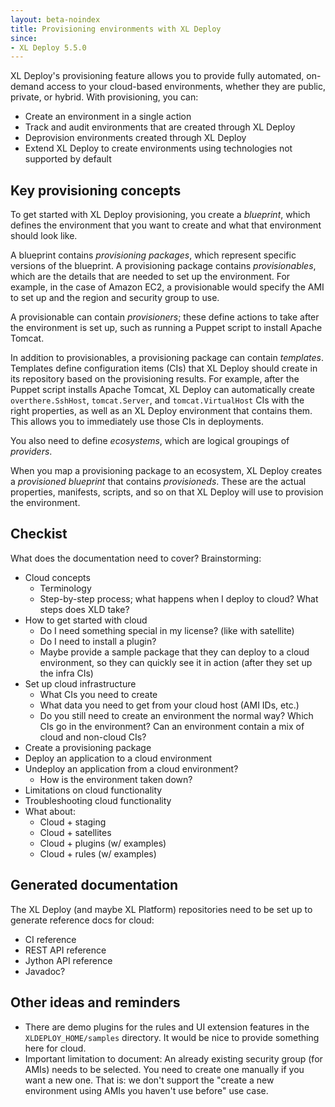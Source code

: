 ```yaml
---
layout: beta-noindex
title: Provisioning environments with XL Deploy
since:
- XL Deploy 5.5.0
---
```


XL Deploy's provisioning feature allows you to provide fully automated, on-demand access to your cloud-based environments, whether they are public, private, or hybrid. With provisioning, you can:

* Create an environment in a single action
* Track and audit environments that are created through XL Deploy
* Deprovision environments created through XL Deploy
* Extend XL Deploy to create environments using technologies not supported by default

## Key provisioning concepts

To get started with XL Deploy provisioning, you create a *blueprint*, which defines the environment that you want to create and what that environment should look like.

A blueprint contains *provisioning packages*, which represent specific versions of the blueprint. A provisioning package contains *provisionables*, which are the details that are needed to set up the environment. For example, in the case of Amazon EC2, a provisionable would specify the AMI to set up and the region and security group to use.

A provisionable can contain *provisioners*; these define actions to take after the environment is set up, such as running a Puppet script to install Apache Tomcat.

In addition to provisionables, a provisioning package can contain *templates*. Templates define configuration items (CIs) that XL Deploy should create in its repository based on the provisioning results. For example, after the Puppet script installs Apache Tomcat, XL Deploy can automatically create `overthere.SshHost`, `tomcat.Server`, and `tomcat.VirtualHost` CIs with the right properties, as well as an XL Deploy environment that contains them. This allows you to immediately use those CIs in deployments.

You also need to define *ecosystems*, which are logical groupings of *providers*.

When you map a provisioning package to an ecosystem, XL Deploy creates a *provisioned blueprint* that contains *provisioneds*. These are the actual properties, manifests, scripts, and so on that XL Deploy will use to provision the environment.


## Checkist

What does the documentation need to cover? Brainstorming:

* Cloud concepts
    * Terminology
    * Step-by-step process; what happens when I deploy to cloud? What steps does XLD take?
* How to get started with cloud
    * Do I need something special in my license? (like with satellite)
    * Do I need to install a plugin?
    * Maybe provide a sample package that they can deploy to a cloud environment, so they can quickly see it in action (after they set up the infra CIs)
* Set up cloud infrastructure
    * What CIs you need to create
    * What data you need to get from your cloud host (AMI IDs, etc.)
    * Do you still need to create an environment the normal way? Which CIs go in the environment? Can an environment contain a mix of cloud and non-cloud CIs?
* Create a provisioning package
* Deploy an application to a cloud environment
* Undeploy an application from a cloud environment?
    * How is the environment taken down?
* Limitations on cloud functionality
* Troubleshooting cloud functionality
* What about:
    * Cloud + staging
    * Cloud + satellites
    * Cloud + plugins (w/ examples)
    * Cloud + rules (w/ examples)

## Generated documentation

The XL Deploy (and maybe XL Platform) repositories need to be set up to generate reference docs for cloud:

* CI reference
* REST API reference
* Jython API reference
* Javadoc?

## Other ideas and reminders

* There are demo plugins for the rules and UI extension features in the `XLDEPLOY_HOME/samples` directory. It would be nice to provide something here for cloud.
* Important limitation to document: An already existing security group (for AMIs) needs to be selected. You need to create one manually if you want a new one. That is: we don't support the "create a new environment using AMIs you haven't use before" use case.
